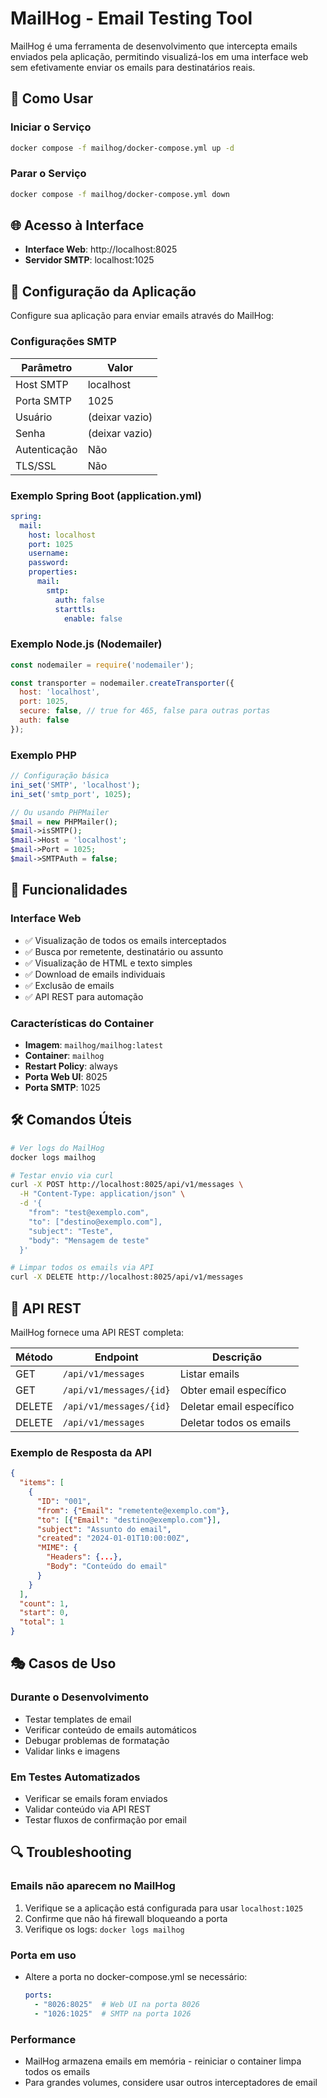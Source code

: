 # MailHog - Email Testing Tool

MailHog é uma ferramenta de desenvolvimento que intercepta emails enviados pela aplicação, permitindo visualizá-los em uma interface web sem efetivamente enviar os emails para destinatários reais.

## 🚀 Como Usar

### Iniciar o Serviço

```bash
docker compose -f mailhog/docker-compose.yml up -d
```

### Parar o Serviço

```bash
docker compose -f mailhog/docker-compose.yml down
```

## 🌐 Acesso à Interface

- **Interface Web**: http://localhost:8025
- **Servidor SMTP**: localhost:1025

## 📧 Configuração da Aplicação

Configure sua aplicação para enviar emails através do MailHog:

### Configurações SMTP

| Parâmetro | Valor |
|-----------|-------|
| Host SMTP | localhost |
| Porta SMTP | 1025 |
| Usuário | (deixar vazio) |
| Senha | (deixar vazio) |
| Autenticação | Não |
| TLS/SSL | Não |

### Exemplo Spring Boot (application.yml)

```yaml
spring:
  mail:
    host: localhost
    port: 1025
    username: 
    password: 
    properties:
      mail:
        smtp:
          auth: false
          starttls:
            enable: false
```

### Exemplo Node.js (Nodemailer)

```javascript
const nodemailer = require('nodemailer');

const transporter = nodemailer.createTransporter({
  host: 'localhost',
  port: 1025,
  secure: false, // true for 465, false para outras portas
  auth: false
});
```

### Exemplo PHP

```php
// Configuração básica
ini_set('SMTP', 'localhost');
ini_set('smtp_port', 1025);

// Ou usando PHPMailer
$mail = new PHPMailer();
$mail->isSMTP();
$mail->Host = 'localhost';
$mail->Port = 1025;
$mail->SMTPAuth = false;
```

## 🎯 Funcionalidades

### Interface Web
- ✅ Visualização de todos os emails interceptados
- ✅ Busca por remetente, destinatário ou assunto
- ✅ Visualização de HTML e texto simples
- ✅ Download de emails individuais
- ✅ Exclusão de emails
- ✅ API REST para automação

### Características do Container
- **Imagem**: `mailhog/mailhog:latest`
- **Container**: `mailhog`
- **Restart Policy**: always
- **Porta Web UI**: 8025
- **Porta SMTP**: 1025

## 🛠️ Comandos Úteis

```bash
# Ver logs do MailHog
docker logs mailhog

# Testar envio via curl
curl -X POST http://localhost:8025/api/v1/messages \
  -H "Content-Type: application/json" \
  -d '{
    "from": "test@exemplo.com",
    "to": ["destino@exemplo.com"],
    "subject": "Teste",
    "body": "Mensagem de teste"
  }'

# Limpar todos os emails via API
curl -X DELETE http://localhost:8025/api/v1/messages
```

## 🔧 API REST

MailHog fornece uma API REST completa:

| Método | Endpoint | Descrição |
|--------|----------|-----------|
| GET | `/api/v1/messages` | Listar emails |
| GET | `/api/v1/messages/{id}` | Obter email específico |
| DELETE | `/api/v1/messages/{id}` | Deletar email específico |
| DELETE | `/api/v1/messages` | Deletar todos os emails |

### Exemplo de Resposta da API

```json
{
  "items": [
    {
      "ID": "001",
      "from": {"Email": "remetente@exemplo.com"},
      "to": [{"Email": "destino@exemplo.com"}],
      "subject": "Assunto do email",
      "created": "2024-01-01T10:00:00Z",
      "MIME": {
        "Headers": {...},
        "Body": "Conteúdo do email"
      }
    }
  ],
  "count": 1,
  "start": 0,
  "total": 1
}
```

## 🎭 Casos de Uso

### Durante o Desenvolvimento
- Testar templates de email
- Verificar conteúdo de emails automáticos
- Debugar problemas de formatação
- Validar links e imagens

### Em Testes Automatizados
- Verificar se emails foram enviados
- Validar conteúdo via API REST
- Testar fluxos de confirmação por email

## 🔍 Troubleshooting

### Emails não aparecem no MailHog
1. Verifique se a aplicação está configurada para usar `localhost:1025`
2. Confirme que não há firewall bloqueando a porta
3. Verifique os logs: `docker logs mailhog`

### Porta em uso
- Altere a porta no docker-compose.yml se necessário:
  ```yaml
  ports:
    - "8026:8025"  # Web UI na porta 8026
    - "1026:1025"  # SMTP na porta 1026
  ```

### Performance
- MailHog armazena emails em memória - reiniciar o container limpa todos os emails
- Para grandes volumes, considere usar outros interceptadores de email
